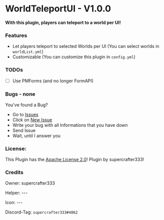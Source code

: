 # WorldTeleportUI - V1.0.0

**With this plugin, players can teleport to a world per UI!**

### Features
- Let players teleport to selected Worlds per UI (You can select worlds in `worldList.yml`)
- Customizable (You can customize this plugin in `config.yml`)

### TODOs
- [ ] Use PMForms (and no longer FormAPI)

### Bugs - none
You've found a Bug?
- Go to [Issues](https://github.com/supercrafter333/WorldTeleportUI/issues)
- Click on [New Issue](https://github.com/supercrafter333/WorldTeleportUI/issues/new/choose)
- Write your bug with all Informations that you have down
- Send Issue
- Wait, until I answer you

### License:
This Plugin has the [Apache License 2.0](/LICENSE)! Plugin by supercrafter333!

### Credits

Owner: supercrafter333

Helper: ---

Icon: ---

Discord-Tag: `supercrafter333#4062`
